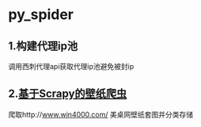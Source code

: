 # py_spider
## 1.构建代理ip池
调用西刺代理api获取代理ip池避免被封ip
## 2.[基于Scrapy的壁纸爬虫](./wallPapers)
爬取http://www.win4000.com/ 美桌网壁纸套图并分类存储
